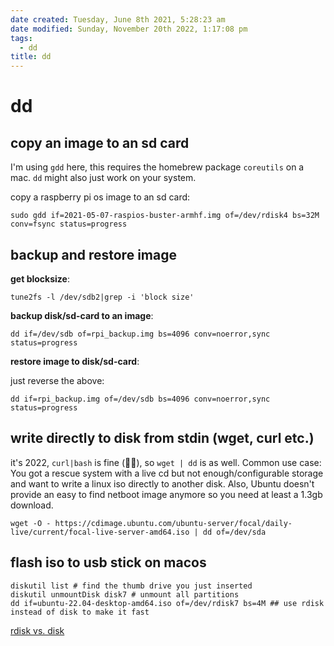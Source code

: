 ```yaml
---
date created: Tuesday, June 8th 2021, 5:28:23 am
date modified: Sunday, November 20th 2022, 1:17:08 pm
tags:
  - dd
title: dd
---
```


# dd

## copy an image to an sd card

I'm using `gdd` here, this requires the homebrew package `coreutils` on a mac. `dd` might also just work on your system.

copy a raspberry pi os image to an sd card:

```
sudo gdd if=2021-05-07-raspios-buster-armhf.img of=/dev/rdisk4 bs=32M conv=fsync status=progress
```

## backup and restore image

**get blocksize**:

```shell
tune2fs -l /dev/sdb2|grep -i 'block size'
```

**backup disk/sd-card to an image**:

```shell
dd if=/dev/sdb of=rpi_backup.img bs=4096 conv=noerror,sync status=progress
```

**restore image to disk/sd-card**:

just reverse the above:

```shell
dd if=rpi_backup.img of=/dev/sdb bs=4096 conv=noerror,sync status=progress
```

## write directly to disk from stdin (wget, curl etc.)

it's 2022, `curl|bash` is fine (👮‍♂️), so `wget | dd` is as well. Common use case: You got a rescue system with a live cd but not enough/configurable storage and want to write a linux iso directly to another disk. Also, Ubuntu doesn't provide an easy to find netboot image anymore so you need at least a 1.3gb download.

```shell
wget -O - https://cdimage.ubuntu.com/ubuntu-server/focal/daily-live/current/focal-live-server-amd64.iso | dd of=/dev/sda
```

## flash iso to usb stick on macos

```shell
diskutil list # find the thumb drive you just inserted
diskutil unmountDisk disk7 # unmount all partitions
dd if=ubuntu-22.04-desktop-amd64.iso of=/dev/rdisk7 bs=4M ## use rdisk instead of disk to make it fast
```

[rdisk vs. disk](https://superuser.com/a/631601)
